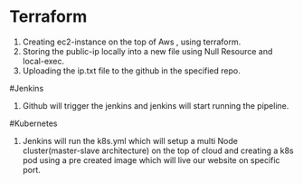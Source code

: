 # Terraform
1. Creating ec2-instance on the top of Aws , using terraform.
2. Storing the public-ip locally into a new file using Null Resource and local-exec.
3. Uploading the ip.txt file to the github in the specified repo.

#Jenkins
1. Github will trigger the jenkins and jenkins will start running the pipeline.

#Kubernetes
1. Jenkins will run the k8s.yml which will setup a multi Node cluster(master-slave architecture) on the top of cloud and creating a k8s pod using a pre created image which will live our website on specific port.
